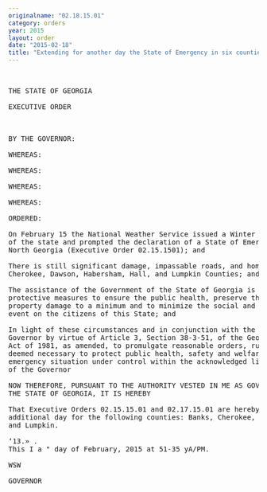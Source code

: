 ```yaml
---
originalname: "02.18.15.01"
category: orders
year: 2015
layout: order
date: "2015-02-18"
title: "Extending for another day the State of Emergency in six counties"
---
```

<pre>
 

THE STATE OF GEORGIA

EXECUTIVE ORDER

 

BY THE GOVERNOR:

WHEREAS:

WHEREAS:

WHEREAS:

WHEREAS:

ORDERED:

On February 15 the National Weather Service issued a Winter Storm Warning for parts
of the state and prompted the declaration of a State of Emergency for 15 counties in
North Georgia (Executive Order 02.15.1501); and

There is still significant damage, impassable roads, and homes without power in Banks,
Cherokee, Dawson, Habersham, Hall, and Lumpkin Counties; and

The assistance of the Government of the State of Georgia is necessary to implement
protective measures to ensure the public health, preserve the safety of the pubic, keep
property damage to a minimum and to minimize the social and economic impacts of this
event on the citizens of this State; and

In light of these circumstances and in conjunction with the authority vested in the
Governor by virtue of Article 3, Section 38-3-51, of the Georgia Emergency Management
Act of 1981, as amended, to promulgate reasonable orders, rules and regulations as are
deemed necessary to protect public health, safety and welfare, and to bring the
emergency situation under control within the acknowledged limitations of the powers
of the Governor

NOW THEREFORE, PURSUANT TO THE AUTHORITY VESTED IN ME AS GOVERNOR OF
THE STATE OF GEORGIA, IT IS HEREBY

That Executive Orders 02.15.15.01 and 02.17.15.01 are hereby extended for one
additional day for the following counties: Banks, Cherokee, Dawson, Habersham, Hall,
and Lumpkin.

‘13.» .
This I a " day of February, 2015 at 51-35 yA/PM.

WSW

GOVERNOR

 

 

 

</pre>
